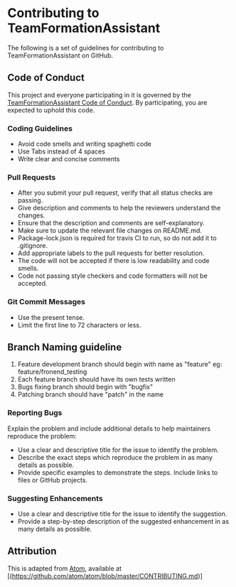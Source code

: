 # Contributing to TeamFormationAssistant
The following is a set of guidelines for contributing to TeamFormationAssistant on GitHub.

## Code of Conduct
This project and everyone participating in it is governed by the [TeamFormationAssistant Code of Conduct](https://github.com/lokesh45/TeamFormationAssistant/blob/master/CODE_OF_CONDUCT.md). By participating, you are expected to uphold this code.

### Coding Guidelines
* Avoid code smells and writing spaghetti code
* Use Tabs instead of 4 spaces
* Write clear and concise comments

### Pull Requests
* After you submit your pull request, verify that all status checks are passing.
* Give description and comments to help the reviewers understand the changes.
* Ensure that the description and comments are self-explanatory.
* Make sure to update the relevant file changes on README.md.
* Package-lock.json is required for travis CI to run, so do not add it to .gitignore.
* Add appropriate labels to the pull requests for better resolution.
* The code will not be accepted if there is low readability and code smells.
* Code not passing style checkers and code formatters will not be accepted.

### Git Commit Messages
* Use the present tense.
* Limit the first line to 72 characters or less.

## Branch Naming guideline
1. Feature development branch should begin with  name as "feature" eg: feature/fronend_testing
2. Each feature branch should have its own tests written
3. Bugs fixing branch should begin with "bugfix"
4. Patching branch should have "patch" in the name

### Reporting Bugs
Explain the problem and include additional details to help maintainers reproduce the problem:
* Use a clear and descriptive title for the issue to identify the problem.
* Describe the exact steps which reproduce the problem in as many details as possible.
* Provide specific examples to demonstrate the steps. Include links to files or GitHub projects.

### Suggesting Enhancements
* Use a clear and descriptive title for the issue to identify the suggestion.
* Provide a step-by-step description of the suggested enhancement in as many details as possible.

## Attribution
This is adapted from [Atom](https://github.com/atom/atom), available at [(https://github.com/atom/atom/blob/master/CONTRIBUTING.md)]
